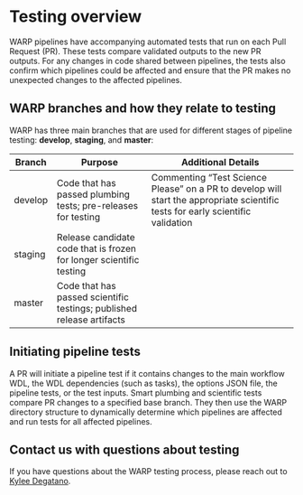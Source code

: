 # Testing overview
WARP pipelines have accompanying automated tests that run on each Pull Request (PR). These tests compare validated outputs to the new PR outputs. For any changes in code shared between pipelines, the tests also confirm which pipelines could be affected and ensure that the PR makes no unexpected changes to the affected pipelines. 

## WARP branches and how they relate to testing

WARP has three main branches that are used for different stages of pipeline testing: **develop**, **staging**, and **master**: 

| Branch | Purpose | Additional Details |
| --- | --- | --- |
| develop |  Code that has passed plumbing tests; pre-releases for testing | Commenting “Test Science Please” on a PR to develop will start the appropriate scientific tests for early scientific validation |
| staging | Release candidate code that is frozen for longer scientific testing |   |
| master | Code that has passed scientific testings; published release artifacts |   |

## Initiating pipeline tests

A PR will initiate a pipeline test if it contains changes to the main workflow WDL, the WDL dependencies (such as tasks), the options JSON file, the pipeline tests, or the test inputs. Smart plumbing and scientific tests compare PR changes to a specified base branch. They then use the WARP directory structure to dynamically determine which pipelines are affected and run tests for all affected pipelines. 

## Contact us with questions about testing

If you have questions about the WARP testing process, please reach out to [Kylee Degatano](mailto:kdegatano@broadinstitute.org).
